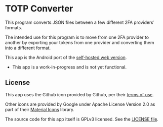 # TOTP Converter

This program converts JSON files between a few different 2FA providers' formats.

The intended use for this program is to move from one 2FA provider to another by exporting your tokens from one provider and converting them into a different format.

This app is the Android port of the [self-hosted web version](https://github.com/mcarr823/totp-json-converter).

* This app is a work-in-progress and is not yet functional.

## License

This app uses the Github icon provided by Github, per their [terms of use](https://github.com/logos).

Other icons are provided by Google under Apache License Version 2.0 as part of their [Material Icons](https://developers.google.com/fonts/docs/material_icons) library.

The source code for this app itself is GPLv3 licensed. See the [LICENSE file](./LICENSE).
